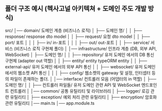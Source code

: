 ## 폴더 구조 예시 (헥사고널 아키텍쳐 + 도메인 주도 개발 방식)

src/
│── domain/ 도메인 계층 (비즈니스 로직)
│   ├── 도메인 명/
│   │   ├── response/ response dto model
│   │   ├── request/ 요청 dto model
│   │   ├── port/ 포트 
│   │   │   ├── in/ in-포트
│   │   │   ├── out/ out-포트
│   │   ├── service/ 서비스 (비즈니스 로직 구현체 폴더)
│
│── infrastructure/ 인프라 계층 (DB, 외부 API, WebSocket)
│   ├── 도메인 명/
│   │   ├── repository/ 유저 도메인 에서의 DB 통신 구현체 (adapter out 역할)
│   │   ├── entity/ entity typeORM entity
│   │   ├── external-api/ 유저 도메인 에서의 외부 API 통신
│   │   ├── websocket/ 유저 도메인 에서의 웹소켓 API 통신
│   │   │   ├── config/ 웹소켓의 gateway 및 설정, 인터셉터 등의 파일이 존재하는 폴더.
│
│── interface/ 컨트롤러 모음 (어댑터의 in 역할)
│   ├── 도메인 명/
│   │   ├── 컨트롤러 파일들/ 유저 도메인 관련 API 및 WebSocket 엔드포인트 컨트롤러
│
│── common/                     공통 유틸리티 및 라이브러리
│   ├── logger/                 로깅 관련 유틸리티
│   ├── exception/              예외 처리 관련 유틸리티
│   ├── encryption/             암호화 관련 유틸리티
│── main.ts
│── app.module.ts